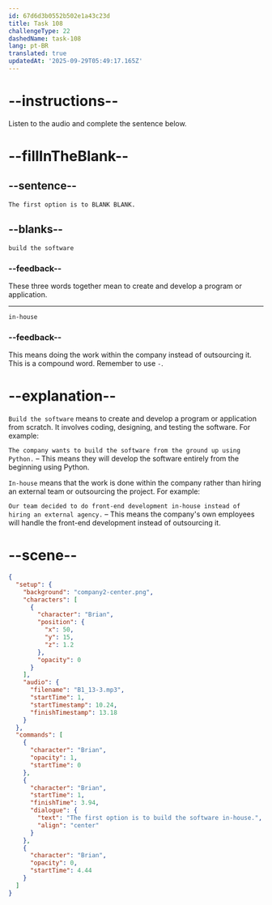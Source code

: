 ```yaml
---
id: 67d6d3b0552b502e1a43c23d
title: Task 108
challengeType: 22
dashedName: task-108
lang: pt-BR
translated: true
updatedAt: '2025-09-29T05:49:17.165Z'
---
```


<!-- (Audio) Brian: The first option is to build the software in-house. -->

# --instructions--

Listen to the audio and complete the sentence below.

# --fillInTheBlank--

## --sentence--

`The first option is to BLANK BLANK.`

## --blanks--

`build the software`

### --feedback--

These three words together mean to create and develop a program or application.

---

`in-house`

### --feedback--

This means doing the work within the company instead of outsourcing it. This is a compound word. Remember to use `-`.

# --explanation--

`Build the software` means to create and develop a program or application from scratch. It involves coding, designing, and testing the software. For example:

`The company wants to build the software from the ground up using Python.` – This means they will develop the software entirely from the beginning using Python.  

`In-house` means that the work is done within the company rather than hiring an external team or outsourcing the project. For example:

`Our team decided to do front-end development in-house instead of hiring an external agency.` – This means the company's own employees will handle the front-end development instead of outsourcing it.  

# --scene--

```json
{
  "setup": {
    "background": "company2-center.png",
    "characters": [
      {
        "character": "Brian",
        "position": {
          "x": 50,
          "y": 15,
          "z": 1.2
        },
        "opacity": 0
      }
    ],
    "audio": {
      "filename": "B1_13-3.mp3",
      "startTime": 1,
      "startTimestamp": 10.24,
      "finishTimestamp": 13.18
    }
  },
  "commands": [
    {
      "character": "Brian",
      "opacity": 1,
      "startTime": 0
    },
    {
      "character": "Brian",
      "startTime": 1,
      "finishTime": 3.94,
      "dialogue": {
        "text": "The first option is to build the software in-house.",
        "align": "center"
      }
    },
    {
      "character": "Brian",
      "opacity": 0,
      "startTime": 4.44
    }
  ]
}
```
